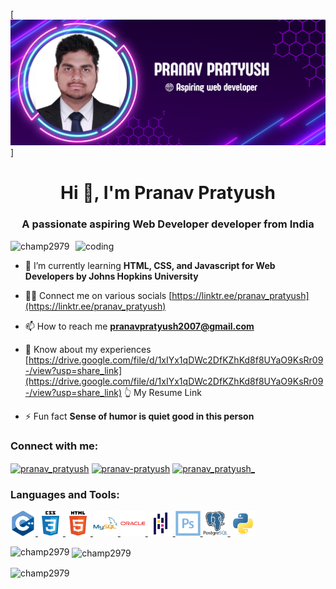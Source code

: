 [![MasterHead](https://github.com/Champ2979/Champ2979/blob/main/Github%20banner.png)]
<h1 align="center">Hi 👋, I'm Pranav Pratyush</h1>
<h3 align="center">A passionate aspiring Web Developer developer from India</h3>

<img align="right" alt="coding" width="400" src="https://cdn.dribbble.com/users/926537/screenshots/4502924/python-2.gif">

<p align="left"> <img src="https://komarev.com/ghpvc/?username=champ2979&label=Profile%20views&color=0e75b6&style=flat" alt="champ2979" /> </p>

- 🌱 I’m currently learning **HTML, CSS, and Javascript for Web Developers by
Johns Hopkins University**

- 👨‍💻 Connect me on various socials [https://linktr.ee/pranav_pratyush](https://linktr.ee/pranav_pratyush)

- 📫 How to reach me **pranavpratyush2007@gmail.com**

- 📄 Know about my experiences [https://drive.google.com/file/d/1xIYx1qDWc2DfKZhKd8f8UYaO9KsRr09-/view?usp=share_link](https://drive.google.com/file/d/1xIYx1qDWc2DfKZhKd8f8UYaO9KsRr09-/view?usp=share_link)
👆 My Resume Link

- ⚡ Fun fact **Sense of humor is quiet good in this person**

<h3 align="left">Connect with me:</h3>
<p align="left">
<a href="https://twitter.com/pranav_pratyush" target="blank"><img align="center" src="https://raw.githubusercontent.com/rahuldkjain/github-profile-readme-generator/master/src/images/icons/Social/twitter.svg" alt="pranav_pratyush" height="30" width="40" /></a>
<a href="https://linkedin.com/in/pranav-pratyush" target="blank"><img align="center" src="https://raw.githubusercontent.com/rahuldkjain/github-profile-readme-generator/master/src/images/icons/Social/linked-in-alt.svg" alt="pranav-pratyush" height="30" width="40" /></a>
<a href="https://instagram.com/pranav_pratyush_" target="blank"><img align="center" src="https://raw.githubusercontent.com/rahuldkjain/github-profile-readme-generator/master/src/images/icons/Social/instagram.svg" alt="pranav_pratyush_" height="30" width="40" /></a>
</p>

<h3 align="left">Languages and Tools:</h3>
<p align="left"> <a href="https://www.w3schools.com/cpp/" target="_blank" rel="noreferrer"> <img src="https://raw.githubusercontent.com/devicons/devicon/master/icons/cplusplus/cplusplus-original.svg" alt="cplusplus" width="40" height="40"/> </a> <a href="https://www.w3schools.com/css/" target="_blank" rel="noreferrer"> <img src="https://raw.githubusercontent.com/devicons/devicon/master/icons/css3/css3-original-wordmark.svg" alt="css3" width="40" height="40"/> </a> <a href="https://www.w3.org/html/" target="_blank" rel="noreferrer"> <img src="https://raw.githubusercontent.com/devicons/devicon/master/icons/html5/html5-original-wordmark.svg" alt="html5" width="40" height="40"/> </a> <a href="https://www.mysql.com/" target="_blank" rel="noreferrer"> <img src="https://raw.githubusercontent.com/devicons/devicon/master/icons/mysql/mysql-original-wordmark.svg" alt="mysql" width="40" height="40"/> </a> <a href="https://www.oracle.com/" target="_blank" rel="noreferrer"> <img src="https://raw.githubusercontent.com/devicons/devicon/master/icons/oracle/oracle-original.svg" alt="oracle" width="40" height="40"/> </a> <a href="https://pandas.pydata.org/" target="_blank" rel="noreferrer"> <img src="https://raw.githubusercontent.com/devicons/devicon/2ae2a900d2f041da66e950e4d48052658d850630/icons/pandas/pandas-original.svg" alt="pandas" width="40" height="40"/> </a> <a href="https://www.photoshop.com/en" target="_blank" rel="noreferrer"> <img src="https://raw.githubusercontent.com/devicons/devicon/master/icons/photoshop/photoshop-line.svg" alt="photoshop" width="40" height="40"/> </a> <a href="https://www.postgresql.org" target="_blank" rel="noreferrer"> <img src="https://raw.githubusercontent.com/devicons/devicon/master/icons/postgresql/postgresql-original-wordmark.svg" alt="postgresql" width="40" height="40"/> </a> <a href="https://www.python.org" target="_blank" rel="noreferrer"> <img src="https://raw.githubusercontent.com/devicons/devicon/master/icons/python/python-original.svg" alt="python" width="40" height="40"/> </a> </p>

<p><img align="left" src="https://github-readme-stats.vercel.app/api/top-langs?username=champ2979&show_icons=true&locale=en&layout=compact" alt="champ2979" /></p>

<p>&nbsp;<img align="center" src="https://github-readme-stats.vercel.app/api?username=champ2979&show_icons=true&locale=en" alt="champ2979" /></p>

<p><img align="center" src="https://github-readme-streak-stats.herokuapp.com/?user=champ2979&" alt="champ2979" /></p>
